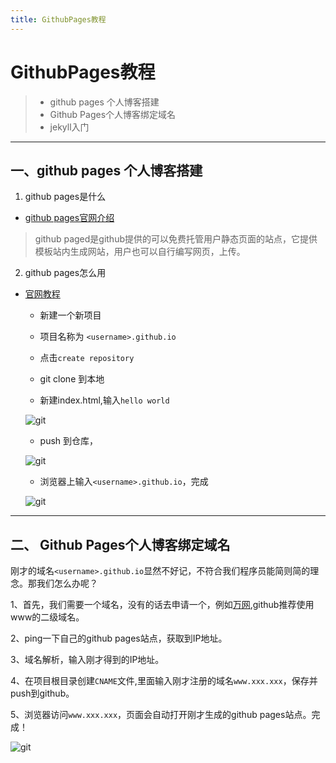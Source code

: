 ```yaml
---
title: GithubPages教程
---
```

# GithubPages教程

>* github pages 个人博客搭建
>* Github Pages个人博客绑定域名
>* jekyll入门
---
## 一、github pages 个人博客搭建
1. github pages是什么

* [github pages官网介绍](https://pages.github.com/)


> github paged是github提供的可以免费托管用户静态页面的站点，它提供模板站内生成网站，用户也可以自行编写网页，上传。

2. github pages怎么用

* [官网教程](https://help.github.com/articles/configuring-a-publishing-source-for-github-pages/)

    * 新建一个新项目

    * 项目名称为 `<username>.github.io`

    * 点击`create repository`

    * git clone 到本地

    * 新建index.html,输入`hello world`

    ![git](http://owicv5j2l.bkt.clouddn.com/git1.png)
    
    * push 到仓库，

    ![git](http://owicv5j2l.bkt.clouddn.com/git2.png)
    * 浏览器上输入`<username>.github.io`，完成

    ![git](http://owicv5j2l.bkt.clouddn.com/git3.png)

---

## 二、 Github Pages个人博客绑定域名

刚才的域名`<username>.github.io`显然不好记，不符合我们程序员能简则简的理念。那我们怎么办呢？

1、首先，我们需要一个域名，没有的话去申请一个，例如[万网](https://wanwang.aliyun.com/),github推荐使用www的二级域名。

2、ping一下自己的github pages站点，获取到IP地址。

3、域名解析，输入刚才得到的IP地址。

4、在项目根目录创建`CNAME`文件,里面输入刚才注册的域名`www.xxx.xxx`，保存并push到github。

5、浏览器访问`www.xxx.xxx`，页面会自动打开刚才生成的github pages站点。完成！

![git](http://owicv5j2l.bkt.clouddn.com/git4.png)


